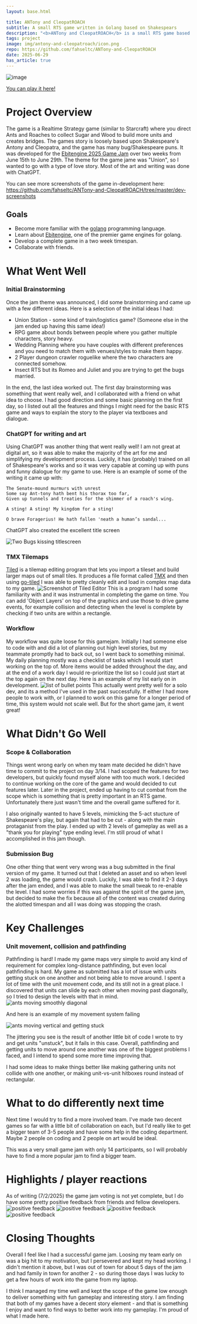 ```yaml
---
layout: base.html

title: ANTony and CleopatROACH
subtitle: A small RTS game written in Golang based on Shakespears
description: "<b>ANTony and CleopatROACH</b> is a small RTS game based on Shakespeare, developed in Golang for a 2 week game jam"
tags: project
image: img/antony-and-cleopatroach/icon.png
repo: https://github.com/fahseltc/ANTony-and-CleopatROACH
date: 2025-06-29
has_article: true
---
```


![image](/img/antony-and-cleopatroach/in-game.png)

[You can play it here!](https://digdugdiggy.itch.io/antony-and-cleopatroach)

# Project Overview

The game is a Realtime Strategy game (similar to Starcraft) where you direct Ants and Roaches to collect Sugar and Wood to build more units and creates bridges. The games story is loosely based upon Shakespeare's Antony and Cleopatra, and the game has many bug/Shakespeare puns.
It was developed for the [Ebitengine 2025 Game Jam](https://itch.io/jam/ebitengine-game-jam-2025) over two weeks from June 15th to June 29th. The theme for the game jame was "Union", so I wanted to go with a type of love story.
Most of the art and writing was done with ChatGPT.

You can see more screenshots of the game in-development here: https://github.com/fahseltc/ANTony-and-CleopatROACH/tree/master/dev-screenshots

## Goals

- Become more familiar with the [golang](https://go.dev/) programming language.
- Learn about [Ebitengine](https://ebitengine.org/), one of the premier game engines for golang.
- Develop a complete game in a two week timespan.
- Collaborate with friends.

# What Went Well

### Initial Brainstorming

Once the jam theme was announced, I did some brainstorming and came up with a few different ideas. Here is a selection of the initial ideas I had:

- Union Station - some kind of train/logistics game? (Someone else in the jam ended up having this same idea!)
- RPG game about bonds between people where you gather multiple characters, story heavy.
- Wedding Planning where you have couples with different preferences and you need to match them with venues/styles to make them happy.
- 2 Player dungeon crawler roguelike where the two characters are connected somehow.
- Insect RTS but its Romeo and Juliet and you are trying to get the bugs married.

In the end, the last idea worked out. The first day brainstorming was something that went really well, and I collaborated with a friend on what idea to choose. I had good direction and some basic planning on the first day, so I listed out all the features and things I might need for the basic RTS game and ways to explain the story to the player via textboxes and dialogue.

### ChatGPT for writing and art

Using ChatGPT was another thing that went really well! I am not great at digital art, so it was able to make the majority of the art for me and simplifying my development process. Luckily, it has (probably) trained on all of Shakespeare's works and so it was very capable at coming up with puns and funny dialogue for my game to use. Here is an example of some of the writing it came up with:

```
The Senate-mound murmurs with unrest
Some say Ant-tony hath bent his thorax too far,
Given up tunnels and treaties for the shimmer of a roach's wing.
```

```
A sting! A sting! My kingdom for a sting!
```

```
O brave Foragerius! He hath fallen 'neath a human’s sandal...
```

ChatGPT also created the excellent title screen

![Two Bugs kissing titlescreen](/img/antony-and-cleopatroach/icon.png)

### TMX Tilemaps

[Tiled](https://www.mapeditor.org/) is a tilemap editing program that lets you import a tileset and build larger maps out of small tiles. It produces a file format called [TMX](https://doc.mapeditor.org/en/stable/reference/tmx-map-format/)
and then using [go-tiled](https://github.com/lafriks/go-tiled) I was able to pretty cleanly edit and load in complex map data to my game.
![Screenshot of Tiled Editor](/img/antony-and-cleopatroach/tiled.png)
This is a program I had some familiarity with and it was instrumental in completing the game on time. You can add 'Object Layers' on top of the graphics and use those to drive game events, for example collision and detecting when the level is complete by checking if two units are within a rectangle.

### Workflow

My workflow was quite loose for this gamejam. Initially I had someone else to code with and did a lot of planning out high level stories, but my teammate promptly had to back out, so I went back to something minimal.
My daily planning mostly was a checklist of tasks which I would start working on the top of. More items would be added throughout the day, and at the end of a work day I would re-prioritize the list so I could just start at the top again on the next day. Here is an example of my list early on in development.
![list of bullet points](/img/antony-and-cleopatroach/planning.png)
This actually went pretty well for a solo dev, and its a method I've used in the past successfully. If either I had more people to work with, or I planned to work on this game for a longer period of time, this system would not scale well. But for the short game jam, it went great!

# What Didn't Go Well

### Scope & Collaboration

Things went wrong early on when my team mate decided he didn't have time to commit to the project on day 3/14. I had scoped the features for two developers, but quickly found myself alone with too much work. I decided to continue working on the core of the game and would decided to cut features later.
Later in the project, ended up having to cut combat from the scope which is something that is pretty important in an RTS game. Unfortunately there just wasn't time and the overall game suffered for it.

I also originally wanted to have 5 levels, mimicking the 5-act stucture of Shakespeare's play, but again that had to be cut - along with the main protaganist from the play. I ended up with 2 levels of gameplay as well as a "thank you for playing" type ending level. I'm still proud of what I accomplished in this jam though.

### Submission Bug

One other thing that went very wrong was a bug submitted in the final version of my game. It turned out that I deleted an asset and so when level 2 was loading, the game would crash. Luckily, I was able to find it 2-3 days after the jam ended, and I was able to make the small tweak to re-enable the level. I had some worries if this was against the spirit of the game jam, but decided to make the fix because all of the content was created during the alotted timespan and all I was doing was stopping the crash.

# Key Challenges

### Unit movement, collision and pathfinding

Pathfinding is hard! I made my game maps very simple to avoid any kind of requirement for complex long-distance pathfinding, but even local pathfinding is hard. My game as submitted has a lot of issue with units getting stuck on one another and not being able to move around. I spent a lot of time with the unit movement code, and its still not in a great place. I discovered that units can slide by each other when moving past diagonally, so I tried to design the levels with that in mind.
![ants moving smoothly diagonal](/img/antony-and-cleopatroach/smooth-diagonal-movement.gif)

And here is an example of my movement system failing

![ants moving vertical and getting stuck](/img/antony-and-cleopatroach/bad-vertical-movement.gif)

The jittering you see is the result of another little bit of code I wrote to try and get units "unstuck", but it fails in this case.
Overall, pathfinding and getting units to move around one another was one of the biggest problems I faced, and I intend to spend some more time improving that.

I had some ideas to make things better like making gathering units not collide with one another, or making unit-vs-unit hitboxes round instead of rectangular.

# What to do differently next time

Next time I would try to find a more involved team. I've made two decent games so far with a little bit of collaboration on each, but I'd really like to get a bigger team of 3-5 people and have some help in the coding department. Maybe 2 people on coding and 2 people on art would be ideal.

This was a very small game jam with only 14 participants, so I will probably have to find a more popular jam to find a bigger team.

# Highlights / player reactions

As of writing (7/2/2025) the game jam voting is not yet complete, but I do have some pretty positive feedback from friends and fellow developers.
![positive feedback](/img/antony-and-cleopatroach/feedback1.png)
![positive feedback](/img/antony-and-cleopatroach/feedback2.png)
![positive feedback](/img/antony-and-cleopatroach/feedback3.png)
![positive feedback](/img/antony-and-cleopatroach/feedback4.png)

# Closing Thoughts

Overall I feel like I had a successful game jam. Loosing my team early on was a big hit to my motivation, but I persevered and kept my head working. I didn't mention it above, but I was out of town for about 5 days of the jam and had family in town for another 2 - so during those days I was lucky to get a few hours of work into the game from my laptop.

I think I managed my time well and kept the scope of the game low enough to deliver something with fun gameplay and interesting story. I am finding that both of my games have a decent story element - and that is something I enjoy and want to find ways to better work into my gameplay. I'm proud of what I made here.
